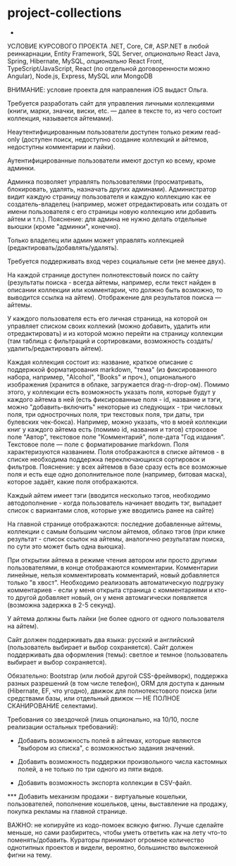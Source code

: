 # project-collections
-
УСЛОВИЕ КУРСОВОГО ПРОЕКТА
.NET, Core, C#, ASP.NET в любой реинкарнации, Entity Framework, SQL Server, *опционально* React
Java, Spring, Hibernate, MySQL, *опционально* React
Front, TypeScript/JavaSсript, React (по отдельной договоренности можно Angular), Node.js, Express, MySQL или MongoDB

ВНИМАНИЕ: условие проекта для направления iOS выдаст Ольга.

Требуется разработать сайт для управления личными коллекциями (книги, марки, значки, виски, etc. — далее в тексте то, из чего состоит коллекция, называется айтемами).

Неаутентифицированным пользователи доступен только режим read-only (доступен поиск, недоступно создание коллекций и айтемов, недоступны комментарии и лайки).

Аутентифицированные пользователи имеют доступ ко всему, кроме админки.

Админка позволяет управлять пользователями (просматривать, блокировать, удалять, назначать других админами). Администратор видит каждую страницу пользователя и каждую коллекцию как ее создатель-владелец (например, может отредактировать или создать от имени пользователя с его страницы новую коллекцию или добавить айтем и т.п.). Пояснение: для админа не нужно делать отдельные вьюшки (кроме "админки", конечно).

Только владелец или админ может управлять коллекцией (редактировать/добавлять/удалять).

Требуется поддерживать вход через социальные сети (не менее двух).

На каждой странице доступен полнотекстовый поиск по сайту (результаты поиска - всегда айтемы, например, если текст найден в описании коллекции или комментарии, что должно быть возможно, то выводится ссылка на айтем). Отображение для результатов поиска — айтемы.

У каждого пользователя есть его личная страница, на которой он управляет списком своих коллекий (можно добавить, удалить или отредактировать) и из которой можно перейти на страницу коллекции (там таблица с фильтраций и сортировками, возможность создать/удалить/редактировать айтем).

Каждая коллекция состоит из: название, краткое описание с поддержкой форматирования markdown, "тема" (из фиксированного набора, например, "Alcohol", "Books" и проч.), опционального изображения (хранится в облаке, загружается drag-n-drop-ом). Помимо этого, у коллекции есть возможность указать поля, которые будут у каждого айтема в ней (есть фиксированные поля - id, название и тэги, можно "добавить-включить" некоторые из следующих - три числовых поля, три однострочных поля, три текстовых поля, три даты, три булевских чек-бокса). Например, можно указать, что в моей коллекции книг у каждого айтема есть (помимо id, названия и тэгов) строковое поле "Автор", текстовое поле "Комментарий", поле-дата "Год издания". Текстовое поле — поле с форматирование markdown. Поля характеризуются названием. Поля отображаются в списке айтемов - в списке необходима поддержка переключающихся сортировок и фильтров. Пояснение: у всех айтемов в базе сразу есть все возможные поля и есть еще одно дополнительное поле (например, битовая маска), которое задаёт, какие поля отображаются.

Каждый айтем имеет тэги (вводится несколько тэгов, необходимо автодополнение - когда пользователь начинает вводить тэг, выпадает список с вариантами слов, которые уже вводились ранее на сайте)

На главной странице отображаются: последние добавленные айтемы, коллекции с самым большим числом айтемов, облако тэгов (при клике результат - список ссылок на айтемы, аналогично результатам поиска, по сути это может быть одна вьюшка).

При открытии айтема в режиме чтения автором или просто другими пользователями, в конце отображаются комментарии. Комментарии линейные, нельзя комментировать комментарий, новый добавляется только "в хвост". Необходимо реализовать автоматическую подгрузку комментариев - если у меня открыта страница с комментариями и кто-то другой добавляет новый, он у меня автомагически появляется (возможна задержка в 2-5 секунд).

У айтема должны быть лайки (не более одного от одного пользователя на айтем).

Сайт должен поддерживать два языка: русский и английский (пользователь выбирает и выбор сохраняется). Сайт должен поддерживать два оформления (темы): светлое и темное (пользователь выбирает и выбор сохраняется).

Обязательно: Bootstrap (или любой другой CSS-фреймворк), поддержка разных разрешений (в том числе телефон), ORM для доступа к данным (Hibernate, EF, что угодно), движок для полнотекстового поиска (или средствами базы, или отдельный движок — НЕ ПОЛНОЕ СКАНИРОВАНИЕ селектами).

Требования со звездочкой (лишь опционально, на 10/10, после реализации остальных требований):
* Добавить возможность полей в айтемах, которые являются "выбором из списка", с возможностью задания значений.

* Добавить возможность поддержки произвольного числа кастомных полей, а не только по три одного из пяти видов.

* Добавить возможность экспорта коллекции в CSV-файл.

*** Добавить механизм продажи - виртуальные кошельки, пользователей, пополнение кошельков, цены, выставление на продажу, покупка рекламы на главной странице.

ВАЖНО: не копируйте из кодо-помоек всякую фигню. Лучше сделайте меньше, но сами разбиритесь, чтобы уметь ответить как на лету что-то поменять/добавить. Кураторы принимают огромное количество однотипных проектов и видели, вероятно, большинство выложенной фигни на тему.
